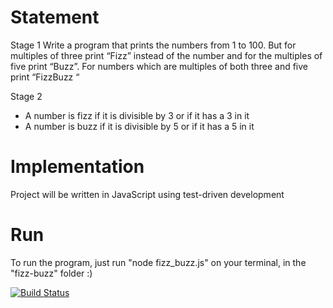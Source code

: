 # Statement

Stage 1
Write a program that prints the numbers from 1 to 100. But for multiples of three print “Fizz” instead of the number and for the multiples of five print “Buzz”. For numbers which are multiples of both three and five print “FizzBuzz “

Stage 2

-   A number is fizz if it is divisible by 3 or if it has a 3 in it
-   A number is buzz if it is divisible by 5 or if it has a 5 in it

# Implementation

Project will be written in JavaScript using test-driven development

# Run

To run the program, just run "node fizz_buzz.js" on your terminal, in the "fizz-buzz" folder :)

[![Build Status](https://travis-ci.com/justinekro/fizz-buzz.svg?branch=master)](https://travis-ci.com/justinekro/fizz-buzz)
